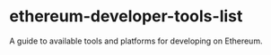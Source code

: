 # ethereum-developer-tools-list
A guide to available tools and platforms for developing on Ethereum.
